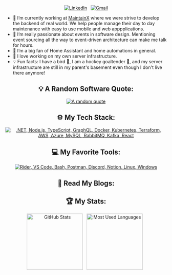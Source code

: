<div align="center">

[![LinkedIn](https://skillicons.dev/icons?i=linkedin)](https://www.linkedin.com/in/mathieubelanger14/) &nbsp;
[![Gmail](https://skillicons.dev/icons?i=gmail)](mailto:mathieubelanger14@gmail.com?subject=Hello%20Mathieu,%20From%20Github)

</div>

- 💼 I’m currently working at [MaintainX](https://www.linkedin.com/company/getmaintainx/) where we were strive to develop the backend of real world. We help people manage their day to day maintenance with easy to use mobile and web apppplications.
- 📨 I’m really passionate about events in software design. Mentioning event sourcing all the way to event-driven architecture can make me talk for hours.
- 🤖 I’m a big fan of Home Assistant and home automations in general.
- 🛜 I love working on my own server infrastructure.
- 💡 Fun facts: I have a bird 🦜, I am a hockey goaltender 🥅, and my server infrastructure are still in my parent's basement even though I don't live there anymore!

<div align="center">

## 💡 A Random Software Quote:

[![A random quote](https://quotes-github-readme.vercel.app/api?type=horizontal&theme=dark)](https://github.com/piyushsuthar/github-readme-quotes)

## ⚙️ My Tech Stack:

[![.NET, Node.js, TypeScript, GraphQL, Docker, Kubernetes, Terraform, AWS, Azure, MySQL, RabbitMQ, Kafka, React](https://skillicons.dev/icons?i=dotnet,nodejs,ts,graphql,docker,kubernetes,terraform,aws,azure,mysql,rabbitmq,kafka,react)](https://skillicons.dev)

## 💻 My Favorite Tools:

[![Rider, VS Code, Bash, Postman, Discord, Notion, Linux, Windows](https://skillicons.dev/icons?i=rider,vscode,bash,postman,discord,notion,linux,windows)](https://skillicons.dev)

## 📖 Read My Blogs:

<p>
    <!---<a target="_blank"href="https://dev.to/kshyun28"><img alt="dev.to" src="https://img.shields.io/badge/dev.to-0A0A0A?style=for-the-badge&logo=dev.to&logoColor=white" /></a>&nbsp;&nbsp;--->
</p>

## 🏆 My Stats:

<p>
    <img height=175 alt="GitHub Stats" src="https://github-readme-stats.vercel.app/api?username=maddestructor&show_icons=true&count_private=true&theme=dark" />&nbsp;&nbsp;
    <img height=175 alt="Most Used Languages" src="https://github-readme-stats.vercel.app/api/top-langs/?username=maddestructor&layout=compact&theme=dark" />&nbsp;&nbsp;
</p>

<!---## 🤝 My Contributions and [POAPs](https://www.gitpoap.io/p/0x994cca07c9f25fe84211ea61b61eab5552a32c6d):

<p>
    <a target="_blank"href="https://www.gitpoap.io/gp/893"><img height=175 alt="Taiko GitHub Contributor 2023" src="https://www.gitpoap.io/_next/image?url=https%3A%2F%2Fassets.poap.xyz%2Fgitpoap3a-2023-taiko-contributor-2022-logo-1671723111328.png&w=750&q=75" />&nbsp;&nbsp;
    <a target="_blank"href="https://www.gitpoap.io/gp/879"><img height=175 alt="Ethereum.org GitHub Contributor 2023" src="https://www.gitpoap.io/_next/image?url=https%3A%2F%2Fassets.poap.xyz%2Fgitpoap3a-2023-ethereumorg-contributor-2022-logo-1671568487547.png&w=750&q=75" />&nbsp;&nbsp;
    <a target="_blank"href="https://poap.gallery/event/128736"><img height=175 alt="ZK-Roller-Coaster Taiko Research Contributor" src="https://assets.poap.xyz/taiko-research-contributors-2023-logo-1685987761596.png" />&nbsp;&nbsp;
    <a target="_blank" href="https://collectors.poap.xyz/en-US/token/6673781"><img height=175 alt="Double Your DeFi Cohort 2: May 2023" src="https://assets.poap.xyz/0c6eaacb-d527-479b-8a0e-d9e60726851d.png" />&nbsp;&nbsp;
</p> --->

<!---
## 🎮 When I'm AFK:

![Steam](https://img.shields.io/badge/steam-%23000000.svg?style=for-the-badge&logo=steam&logoColor=white) &nbsp;
![Plex](https://img.shields.io/badge/Netflix-E50914?style=for-the-badge&logo=netflix&logoColor=white) &nbsp;

</div>--->
